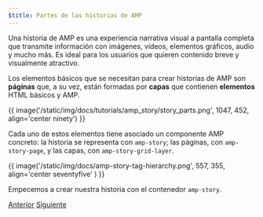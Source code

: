 ```yaml
---
$title: Partes de las historias de AMP
---
```


Una historia de AMP es una experiencia narrativa visual a pantalla completa que transmite información con imágenes, vídeos, elementos gráficos, audio y mucho más. Es ideal para los usuarios que quieren contenido breve y visualmente atractivo.  

Los elementos básicos que se necesitan para crear historias de AMP son **páginas** que, a su vez, están formadas por **capas** que contienen **elementos** HTML básicos y AMP.

{{ image('/static/img/docs/tutorials/amp_story/story_parts.png', 1047, 452, align='center ninety') }}

Cada uno de estos elementos tiene asociado un componente AMP concreto: la historia se representa con `amp-story`; las páginas, con `amp-story-page`, y las capas, con `amp-story-grid-layer`.

{{ image('/static/img/docs/amp-story-tag-hierarchy.png', 557, 355, align='center seventyfive' ) }}

Empecemos a crear nuestra historia con el contenedor `amp-story`.

<div class="prev-next-buttons">
  <a class="button prev-button" href="{{g.doc('/content/docs/getting_started/visual_story/setting_up.md', locale=doc.locale).url.path}}"><span class="arrow-prev">Anterior</span></a>
  <a class="button next-button" href="{{g.doc('/content/docs/getting_started/visual_story/start_story.md', locale=doc.locale).url.path}}"><span class="arrow-next">Siguiente</span></a>
</div>
